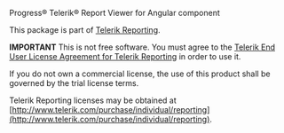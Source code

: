 Progress® Telerik® Report Viewer for Angular component
        
This package is part of [Telerik Reporting](http://www.telerik.com/reporting).
        
**IMPORTANT** This is not free software. You must agree to the
[Telerik End User License Agreement for Telerik Reporting](http://www.telerik.com/purchase/license-agreement/reporting-dlw-s) in order to use it.
        
If you do not own a commercial license, the use of this product shall be governed by the trial license terms.
        
Telerik Reporting licenses may be obtained at [http://www.telerik.com/purchase/individual/reporting](http://www.telerik.com/purchase/individual/reporting).